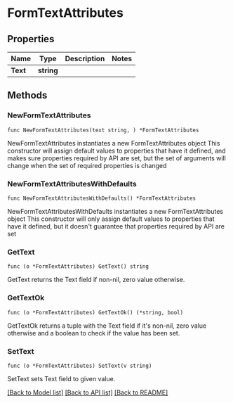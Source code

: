 # FormTextAttributes

## Properties

Name | Type | Description | Notes
------------ | ------------- | ------------- | -------------
**Text** | **string** |  | 

## Methods

### NewFormTextAttributes

`func NewFormTextAttributes(text string, ) *FormTextAttributes`

NewFormTextAttributes instantiates a new FormTextAttributes object
This constructor will assign default values to properties that have it defined,
and makes sure properties required by API are set, but the set of arguments
will change when the set of required properties is changed

### NewFormTextAttributesWithDefaults

`func NewFormTextAttributesWithDefaults() *FormTextAttributes`

NewFormTextAttributesWithDefaults instantiates a new FormTextAttributes object
This constructor will only assign default values to properties that have it defined,
but it doesn't guarantee that properties required by API are set

### GetText

`func (o *FormTextAttributes) GetText() string`

GetText returns the Text field if non-nil, zero value otherwise.

### GetTextOk

`func (o *FormTextAttributes) GetTextOk() (*string, bool)`

GetTextOk returns a tuple with the Text field if it's non-nil, zero value otherwise
and a boolean to check if the value has been set.

### SetText

`func (o *FormTextAttributes) SetText(v string)`

SetText sets Text field to given value.



[[Back to Model list]](../README.md#documentation-for-models) [[Back to API list]](../README.md#documentation-for-api-endpoints) [[Back to README]](../README.md)


